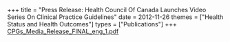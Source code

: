 +++
title = "Press Release: Health Council Of Canada Launches Video Series On Clinical Practice Guidelines"
date = 2012-11-26
themes = ["Health Status and Health Outcomes"]
types = ["Publications"]
+++
[CPGs_Media_Release_FINAL_eng_1.pdf](/files/CPGs_Media_Release_FINAL_eng_1.pdf)
